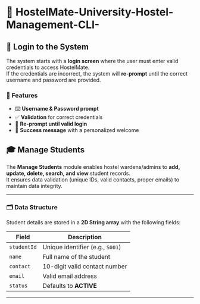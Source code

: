 # 🏨 HostelMate-University-Hostel-Management-CLI-

## 🔐 Login to the System

The system starts with a **login screen** where the user must enter valid credentials to access HostelMate.  
If the credentials are incorrect, the system will **re-prompt** until the correct username and password are provided.  

### 📝 Features
- ⌨️ **Username & Password prompt**  
- ✅ **Validation** for correct credentials  
- 🔄 **Re-prompt until valid login**  
- 🎉 **Success message** with a personalized welcome 


## 🎓 Manage Students

The **Manage Students** module enables hostel wardens/admins to **add, update, delete, search, and view** student records.  
It ensures data validation (unique IDs, valid contacts, proper emails) to maintain data integrity.

---

### 🗂️ Data Structure

Student details are stored in a **2D String array** with the following fields:

| Field       | Description                       |
|-------------|-----------------------------------|
| `studentId` | Unique identifier (e.g., `S001`)  |
| `name`      | Full name of the student          |
| `contact`   | 10-digit valid contact number     |
| `email`     | Valid email address               |
| `status`    | Defaults to **ACTIVE**            |

---


